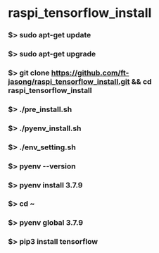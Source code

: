 # raspi_tensorflow_install

### $> sudo apt-get update
### $> sudo apt-get upgrade
### $> git clone https://github.com/ft-jasong/raspi_tensorflow_install.git && cd raspi_tensorflow_install
### $> ./pre_install.sh
### $> ./pyenv_install.sh
### $> ./env_setting.sh
### $> pyenv --version
### $> pyenv install 3.7.9
### $> cd ~
### $> pyenv global 3.7.9
### $> pip3 install tensorflow
